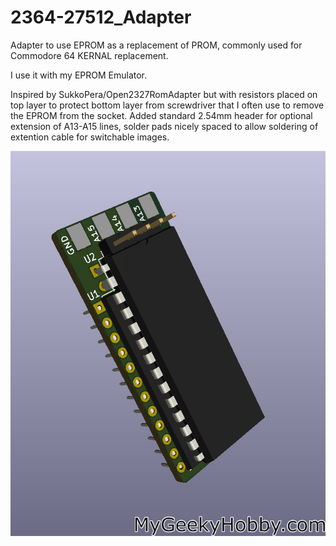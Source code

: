 # 2364-27512_Adapter
Adapter to use EPROM as a replacement of PROM, commonly used for Commodore 64 KERNAL replacement. 

I use it with my EPROM Emulator. 

Inspired by SukkoPera/Open2327RomAdapter but with resistors placed on top layer to protect bottom layer from screwdriver that I often use to remove the EPROM from the socket. Added standard 2.54mm header for optional extension of A13-A15 lines, solder pads nicely spaced to allow soldering of extention cable for switchable images.

![Adapter Pic](/Adapter.PNG)
